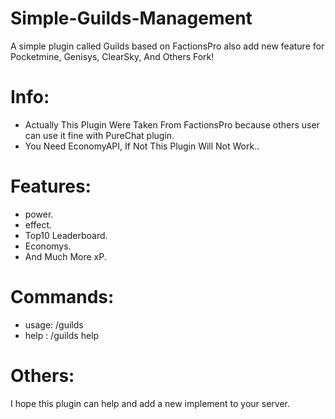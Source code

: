 # Simple-Guilds-Management
A simple plugin called Guilds based on FactionsPro also add new feature for Pocketmine, Genisys, ClearSky, And Others Fork!

# Info:
- Actually This Plugin Were Taken From FactionsPro because others user can use it fine with PureChat plugin.
- You Need EconomyAPI, If Not This Plugin Will Not Work..

# Features:

- power.
- effect.
- Top10 Leaderboard.
- Economys.
- And Much More xP.

# Commands:

- usage: /guilds
- help : /guilds help

# Others:
I hope this plugin can help and add a new implement to your server.



